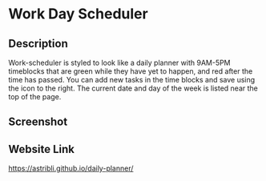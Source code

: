 # Work Day Scheduler 

## Description
Work-scheduler is styled to look like a daily planner with 9AM-5PM timeblocks that are green while they have yet to happen, and red after the time has passed. You can add new tasks in the time blocks and save using the icon to the right. The current date and day of the week is listed near the top of the page.

## Screenshot


## Website Link
https://astribli.github.io/daily-planner/

